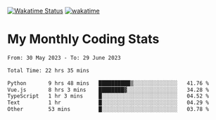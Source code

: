 [![Wakatime Status](https://github.com/noopurphalak/noopurphalak/workflows/wakatime-status-update/badge.svg)](https://github.com/noopurphalak/noopurphalak/actions/workflows/main.yml)
[![wakatime](https://wakatime.com/badge/user/80ace140-ef40-4fdd-b8ed-f3be3d2e1aea.svg)](https://wakatime.com/@80ace140-ef40-4fdd-b8ed-f3be3d2e1aea)

# My Monthly Coding Stats

<!--START_SECTION:waka-->

```txt
From: 30 May 2023 - To: 29 June 2023

Total Time: 22 hrs 35 mins

Python       9 hrs 48 mins   ██████████▒░░░░░░░░░░░░░░   41.76 %
Vue.js       8 hrs 3 mins    ████████▓░░░░░░░░░░░░░░░░   34.28 %
TypeScript   1 hr 3 mins     █░░░░░░░░░░░░░░░░░░░░░░░░   04.52 %
Text         1 hr            █░░░░░░░░░░░░░░░░░░░░░░░░   04.29 %
Other        53 mins         █░░░░░░░░░░░░░░░░░░░░░░░░   03.78 %
```

<!--END_SECTION:waka-->
